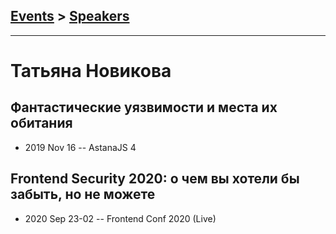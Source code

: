 ## [Events](../README.md) > [Speakers](../speakers.md)
---

# Татьяна Новикова

## Фантастические уязвимости и места их обитания
- 2019 Nov 16 -- AstanaJS 4    
## Frontend Security 2020: о чем вы хотели бы забыть, но не можете
- 2020 Sep 23-02 -- Frontend Conf 2020 (Live)    
